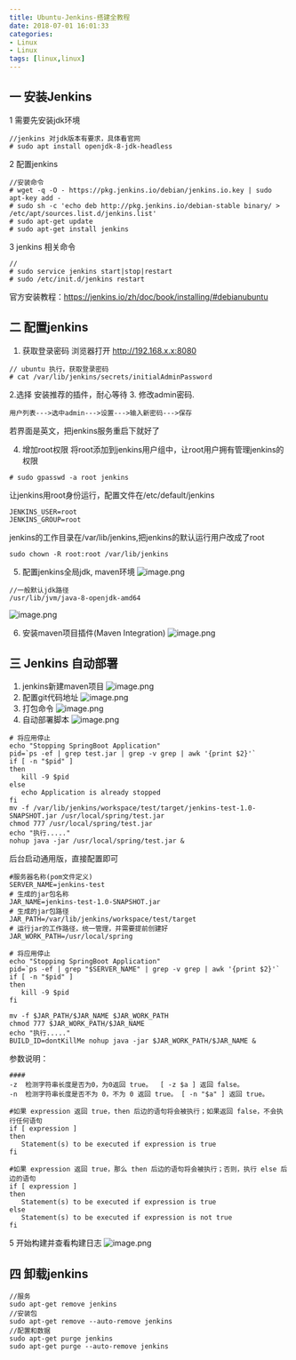 ```yaml
---
title: Ubuntu-Jenkins-搭建全教程
date: 2018-07-01 16:01:33
categories: 
- Linux 
- Linux
tags: [linux,linux]
---
```


<meta name="referrer" content="no-referrer" />


## 一 安装Jenkins 
1 需要先安装jdk环境

```
//jenkins 对jdk版本有要求，具体看官网
# sudo apt install openjdk-8-jdk-headless
```
2 配置jenkins
```
//安装命令
# wget -q -O - https://pkg.jenkins.io/debian/jenkins.io.key | sudo apt-key add -
# sudo sh -c 'echo deb http://pkg.jenkins.io/debian-stable binary/ > /etc/apt/sources.list.d/jenkins.list'
# sudo apt-get update
# sudo apt-get install jenkins
```
3 jenkins 相关命令
```
//
# sudo service jenkins start|stop|restart
# sudo /etc/init.d/jenkins restart
```
官方安装教程：https://jenkins.io/zh/doc/book/installing/#debianubuntu

## 二 配置jenkins

1. 获取登录密码
浏览器打开  http://192.168.x.x:8080
```
// ubuntu 执行，获取登录密码
# cat /var/lib/jenkins/secrets/initialAdminPassword
```
2.选择 安装推荐的插件，耐心等待
3. 修改admin密码. 
```
用户列表--->选中admin--->设置--->输入新密码--->保存
```
若界面是英文，把jenkins服务重启下就好了

4. 增加root权限
将root添加到jenkins用户组中，让root用户拥有管理jenkins的权限
```
# sudo gpasswd -a root jenkins
```
让jenkins用root身份运行，配置文件在/etc/default/jenkins
```
JENKINS_USER=root
JENKINS_GROUP=root
```
jenkins的工作目录在/var/lib/jenkins,把jenkins的默认运行用户改成了root
```
sudo chown -R root:root /var/lib/jenkins
```

5. 配置jenkins全局jdk, maven环境
![image.png](https://upload-images.jianshu.io/upload_images/2803682-1a01a84442d3a7ae.png?imageMogr2/auto-orient/strip%7CimageView2/2/w/1240)
```
//一般默认jdk路径
/usr/lib/jvm/java-8-openjdk-amd64
```
![image.png](https://upload-images.jianshu.io/upload_images/2803682-1b3d9c7cc432848f.png?imageMogr2/auto-orient/strip%7CimageView2/2/w/1240)

6. 安装maven项目插件(Maven Integration)
![image.png](https://upload-images.jianshu.io/upload_images/2803682-f239865d3c281f6c.png?imageMogr2/auto-orient/strip%7CimageView2/2/w/1240)

## 三 Jenkins 自动部署

1. jenkins新建maven项目
![image.png](https://upload-images.jianshu.io/upload_images/2803682-a343f3bda587d68c.png?imageMogr2/auto-orient/strip%7CimageView2/2/w/1240)
2. 配置git代码地址
![image.png](https://upload-images.jianshu.io/upload_images/2803682-56f5e89b9c053400.png?imageMogr2/auto-orient/strip%7CimageView2/2/w/1240)
3. 打包命令
![image.png](https://upload-images.jianshu.io/upload_images/2803682-5c89debd6e23f319.png?imageMogr2/auto-orient/strip%7CimageView2/2/w/1240)
4. 自动部署脚本
![image.png](https://upload-images.jianshu.io/upload_images/2803682-afaf7847ebc7e705.png?imageMogr2/auto-orient/strip%7CimageView2/2/w/1240)
```shell
# 将应用停止
echo "Stopping SpringBoot Application"
pid=`ps -ef | grep test.jar | grep -v grep | awk '{print $2}'`
if [ -n "$pid" ]
then
   kill -9 $pid
else
   echo Application is already stopped
fi
mv -f /var/lib/jenkins/workspace/test/target/jenkins-test-1.0-SNAPSHOT.jar /usr/local/spring/test.jar
chmod 777 /usr/local/spring/test.jar
echo "执行....."
nohup java -jar /usr/local/spring/test.jar &
```
后台启动通用版，直接配置即可
```shell
#服务器名称(pom文件定义)
SERVER_NAME=jenkins-test
# 生成的jar包名称
JAR_NAME=jenkins-test-1.0-SNAPSHOT.jar
# 生成的jar包路径
JAR_PATH=/var/lib/jenkins/workspace/test/target
# 运行jar的工作路径，统一管理，并需要提前创建好
JAR_WORK_PATH=/usr/local/spring

# 将应用停止
echo "Stopping SpringBoot Application"
pid=`ps -ef | grep "$SERVER_NAME" | grep -v grep | awk '{print $2}'`
if [ -n "$pid" ]
then
   kill -9 $pid
fi

mv -f $JAR_PATH/$JAR_NAME $JAR_WORK_PATH
chmod 777 $JAR_WORK_PATH/$JAR_NAME
echo "执行....."
BUILD_ID=dontKillMe nohup java -jar $JAR_WORK_PATH/$JAR_NAME &
```
参数说明：

```shell
####
-z	检测字符串长度是否为0，为0返回 true。	[ -z $a ] 返回 false。
-n	检测字符串长度是否不为 0，不为 0 返回 true。	[ -n "$a" ] 返回 true。

#如果 expression 返回 true，then 后边的语句将会被执行；如果返回 false，不会执行任何语句
if [ expression ]
then
   Statement(s) to be executed if expression is true
fi

#如果 expression 返回 true，那么 then 后边的语句将会被执行；否则，执行 else 后边的语句
if [ expression ]
then
   Statement(s) to be executed if expression is true
else
   Statement(s) to be executed if expression is not true
fi
```

5 开始构建并查看构建日志
![image.png](https://upload-images.jianshu.io/upload_images/2803682-898f820615e36215.png?imageMogr2/auto-orient/strip%7CimageView2/2/w/1240)


## 四 卸载jenkins
```
//服务
sudo apt-get remove jenkins
//安装包
sudo apt-get remove --auto-remove jenkins
//配置和数据
sudo apt-get purge jenkins
sudo apt-get purge --auto-remove jenkins
```
